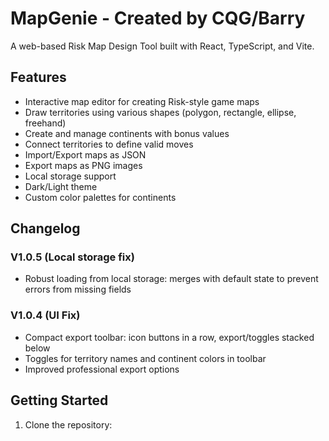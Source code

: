 # MapGenie - Created by CQG/Barry

A web-based Risk Map Design Tool built with React, TypeScript, and Vite.

## Features

- Interactive map editor for creating Risk-style game maps
- Draw territories using various shapes (polygon, rectangle, ellipse, freehand)
- Create and manage continents with bonus values
- Connect territories to define valid moves
- Import/Export maps as JSON
- Export maps as PNG images
- Local storage support
- Dark/Light theme
- Custom color palettes for continents

## Changelog

### V1.0.5 (Local storage fix)
- Robust loading from local storage: merges with default state to prevent errors from missing fields

### V1.0.4 (UI Fix)
- Compact export toolbar: icon buttons in a row, export/toggles stacked below
- Toggles for territory names and continent colors in toolbar
- Improved professional export options

## Getting Started

1. Clone the repository:
```